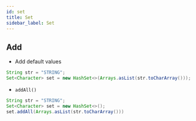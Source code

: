 ```yaml
---
id: set
title: Set
sidebar_label: Set
---
```


## Add
- Add default values

```java
String str = "STRING";
Set<Character> set = new HashSet<>(Arrays.asList(str.toCharArray()));
```
- `addAll()`

```java
String str = "STRING";
Set<Character> set = new HashSet<>();
set.addAll(Arrays.asList(str.toCharArray()))
```
